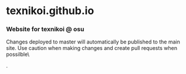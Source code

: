 # texnikoi.github.io
### Website for texnikoi @ osu

Changes deployed to master will automatically be published to the main site. Use caution when making changes and create pull requests when possilble\

.

